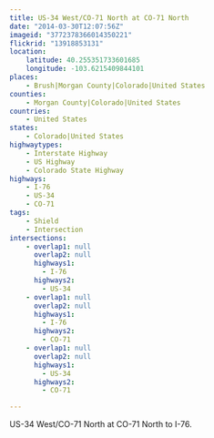 ```yaml
---
title: US-34 West/CO-71 North at CO-71 North
date: "2014-03-30T12:07:56Z"
imageid: "3772378366014350221"
flickrid: "13918853131"
location:
    latitude: 40.255351733601685
    longitude: -103.6215409844101
places:
    - Brush|Morgan County|Colorado|United States
counties:
    - Morgan County|Colorado|United States
countries:
    - United States
states:
    - Colorado|United States
highwaytypes:
    - Interstate Highway
    - US Highway
    - Colorado State Highway
highways:
    - I-76
    - US-34
    - CO-71
tags:
    - Shield
    - Intersection
intersections:
    - overlap1: null
      overlap2: null
      highways1:
        - I-76
      highways2:
        - US-34
    - overlap1: null
      overlap2: null
      highways1:
        - I-76
      highways2:
        - CO-71
    - overlap1: null
      overlap2: null
      highways1:
        - US-34
      highways2:
        - CO-71

---
```

US-34 West/CO-71 North at CO-71 North to I-76.